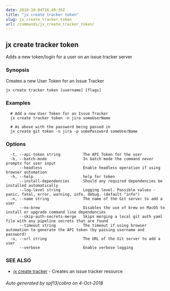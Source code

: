 ```yaml
---
date: 2018-10-04T16:49:35Z
title: "jx create tracker token"
slug: jx_create_tracker_token
url: /commands/jx_create_tracker_token/
---
```

## jx create tracker token

Adds a new token/login for a user on an issue tracker server

### Synopsis

Creates a new User Token for an Issue Tracker

```
jx create tracker token [username] [flags]
```

### Examples

```
  # Add a new User Token for an Issue Tracker
  jx create tracker token -n jira someUserName
  
  # As above with the password being passed in
  jx create git token -n jira -p somePassword someUserName
```

### Options

```
  -t, --api-token string          The API Token for the user
  -b, --batch-mode                In batch mode the command never prompts for user input
      --headless                  Enable headless operation if using browser automation
  -h, --help                      help for token
      --install-dependencies      Should any required dependencies be installed automatically
      --log-level string          Logging level. Possible values - panic, fatal, error, warning, info, debug. (default "info")
  -n, --name string               The name of the Git server to add a user
      --no-brew                   Disables the use of brew on MacOS to install or upgrade command line dependencies
      --skip-auth-secrets-merge   Skips merging a local git auth yaml file with any pipeline secrets that are found
      --timeout string            The timeout if using browser automation to generate the API token (by passing username and password)
  -u, --url string                The URL of the Git server to add a user
      --verbose                   Enable verbose logging
```

### SEE ALSO

* [jx create tracker](/commands/jx_create_tracker/)	 - Creates an issue tracker resource

###### Auto generated by spf13/cobra on 4-Oct-2018

